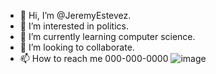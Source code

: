 - 👋 Hi, I’m @JeremyEstevez.
- 👀 I’m interested in politics.
- 🌱 I’m currently learning computer science.
- 💞️ I’m looking to collaborate.
- 📫 How to reach me 000-000-0000
![image](https://github.com/JeremyEstevez/JeremyEstevez/)
